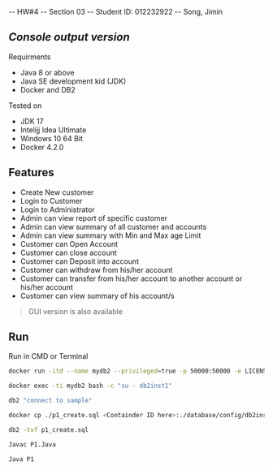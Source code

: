 -- HW#4
-- Section 03
-- Student ID: 012232922
-- Song, Jimin
## _Console output version_

Requirments

- Java 8 or above
- Java SE development kid (JDK)
- Docker and DB2

Tested on

- JDK 17
- Intelijj Idea Ultimate
- Windows 10 64 Bit
- Docker 4.2.0

## Features

- Create New customer
- Login to Customer
- Login to Administrator
- Admin can view report of specific customer
- Admin can view summary of all customer and accounts
- Admin can view summary with Min and Max age Limit
- Customer can Open Account
- Customer can close account
- Customer can Deposit into account
- Customer can withdraw from his/her account
- Customer can transfer from his/her account to another account or his/her account
- Customer can view summary of his account/s

> GUI version is also available

## Run

Run in CMD or Terminal

```sh
docker run -itd --name mydb2 --privileged=true -p 50000:50000 -e LICENSE=accept -e DB2INST1_PASSWORD=kenward -e DBNAME=testdb -v luw:/database ibmcom/db2

docker exec -ti mydb2 bash -c "su - db2inst1"

db2 "connect to sample"

docker cp ./p1_create.sql <Containder ID here>:./database/config/db2inst1/

db2 -tvf p1_create.sql

Javac P1.Java

Java P1
```
